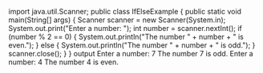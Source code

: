 import java.util.Scanner;
public class IfElseExample {
    public static void main(String[] args) {
        Scanner scanner = new Scanner(System.in);
        System.out.print("Enter a number: ");
        int number = scanner.nextInt();
        if (number % 2 == 0) {
            System.out.println("The number " + number + " is even.");
        } else {
            System.out.println("The number " + number + " is odd.");
        }
        scanner.close();
    }
}
output
Enter a number: 7
The number 7 is odd.
Enter a number: 4
The number 4 is even.
